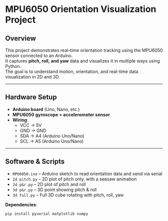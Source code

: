 # MPU6050 Orientation Visualization Project

## Overview
This project demonstrates real-time orientation tracking using the MPU6050 sensor connected to an Arduino.  
It captures **pitch, roll, and yaw** data and visualizes it in multiple ways using Python.  
The goal is to understand motion, orientation, and real-time data visualization in 2D and 3D.

---

## Hardware Setup
- **Arduino board** (Uno, Nano, etc.)  
- **MPU6050 gyroscope + accelerometer sensor**  
- **Wiring**:
  - VCC → 5V  
  - GND → GND  
  - SDA → A4 (Arduino Uno/Nano)  
  - SCL → A5 (Arduino Uno/Nano)

---

## Software & Scripts
- `MPU6050.ino` – Arduino sketch to read orientation data and send via serial  
- `2d pitch.py` – 2D plot of pitch only, with a seesaw animation  
- `2d p&r.py` – 2D plot of pitch and roll  
- `3d p&r.py` – 3D point showing pitch & roll  
- `3d full.py` – Full 3D cube rotating with pitch, roll, yaw

**Dependencies**:  
```bash
pip install pyserial matplotlib numpy
